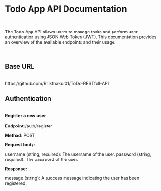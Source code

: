 # <h1>Todo App API Documentation</h1>
<br/>
<p>The Todo App API allows users to manage tasks and perform user authentication using JSON Web Token (JWT). This documentation provides an overview of the available endpoints and their usage.</p>
<br/>
<h2>Base URL</h2><br/>
<a>https://github.com/Ritikthakur01/ToDo-RESTfull-API</a>

<h2>Authentication</h2>
<br/>
<strong>Register a new user</strong>
<br/>
<br/>
<strong>Endpoint:</strong>/auth/register

<strong>Method</strong>: POST

<strong>Request body:</strong>

username (string, required): The username of the user.
password (string, required): The password of the user.

<strong>Response:</strong>

message (string): A success message indicating the user has been registered.



